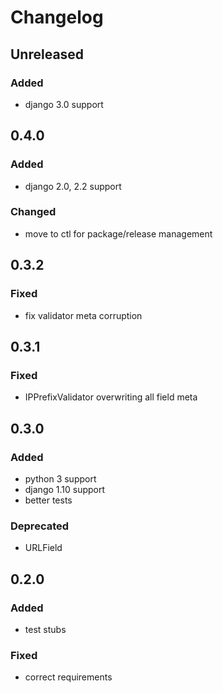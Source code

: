 # Changelog


## Unreleased
### Added
- django 3.0 support


## 0.4.0
### Added
- django 2.0, 2.2 support
### Changed
- move to ctl for package/release management 


## 0.3.2
### Fixed
- fix validator meta corruption


## 0.3.1
### Fixed
- IPPrefixValidator overwriting all field meta


## 0.3.0
### Added
- python 3 support
- django 1.10 support
- better tests
### Deprecated
- URLField


## 0.2.0
### Added
- test stubs
### Fixed
- correct requirements